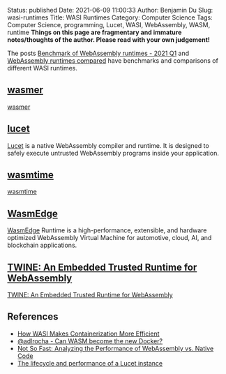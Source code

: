 Status: published
Date: 2021-06-09 11:00:33
Author: Benjamin Du
Slug: wasi-runtimes
Title: WASI Runtimes
Category: Computer Science
Tags: Computer Science, programming, Lucet, WASI, WebAssembly, WASM, runtime
**Things on this page are fragmentary and immature notes/thoughts of the author. Please read with your own judgement!**


The posts
[Benchmark of WebAssembly runtimes - 2021 Q1](https://00f.net/2021/02/22/webassembly-runtimes-benchmarks/)
and
[WebAssembly runtimes compared](https://blog.logrocket.com/webassembly-runtimes-compared/)
have benchmarks and comparisons of different WASI runtimes.

## [wasmer](https://github.com/wasmerio/wasmer)
[wasmer](https://github.com/wasmerio/wasmer)

## [lucet](https://github.com/bytecodealliance/lucet)
[Lucet](https://github.com/bytecodealliance/lucet)
is a native WebAssembly compiler and runtime. 
It is designed to safely execute untrusted WebAssembly programs inside your application.

## [wasmtime](https://github.com/bytecodealliance/wasmtime)
[wasmtime](https://github.com/bytecodealliance/wasmtime)

## [WasmEdge](https://github.com/WasmEdge/WasmEdge)
[WasmEdge](https://github.com/WasmEdge/WasmEdge)
Runtime is a high-performance, extensible, and hardware optimized WebAssembly Virtual Machine 
for automotive, cloud, AI, and blockchain applications.

## [TWINE: An Embedded Trusted Runtime for WebAssembly](https://arxiv.org/pdf/2103.15860.pdf)
[TWINE: An Embedded Trusted Runtime for WebAssembly](https://arxiv.org/pdf/2103.15860.pdf)

## References
- [How WASI Makes Containerization More Efficient](https://training.linuxfoundation.org/announcements/how-wasi-makes-containerization-more-efficient/)
- [@adlrocha - Can WASM become the new Docker?](https://adlrocha.substack.com/p/adlrocha-can-wasm-become-the-new)
- [Not So Fast: Analyzing the Performance of WebAssembly vs. Native Code](https://www.usenix.org/conference/atc19/presentation/jangda)
- [The lifecycle and performance of a Lucet instance](https://www.fastly.com/blog/lucet-performance-and-lifecycle)

